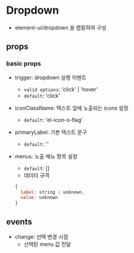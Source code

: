# Dropdown

- element-ui/dropdown 을 랩핑하여 구성

## props

### basic props

- trigger: dropdown 실행 이벤트
  - `valid options`: 'click' | 'hover'
  - `default`: 'click'

- iconClassName: 텍스트 앞에 노출되는 icons 설정
  - `default`: 'el-icon-s-flag'

- primaryLabel: 기본 텍스트 문구
  - `default`: ''

- menus: 노출 메뉴 항목 설정
  - `default`: []
  - 데이터 규격
  
  ```javascript
  {
    label: string | unknown,
    value: unknown
  }
  ```

## events

- change: 선택 변경 시점
  - 선택된 menu 값 전달
